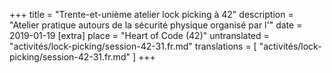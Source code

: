 +++
title = "Trente-et-unième atelier lock picking à 42"
description = "Atelier pratique autours de la sécurité physique organisé par l'"
date = 2019-01-19
[extra]
place = "Heart of Code (42)"
untranslated = "activités/lock-picking/session-42-31.fr.md"
translations = [
    "activités/lock-picking/session-42-31.fr.md"
]
+++
